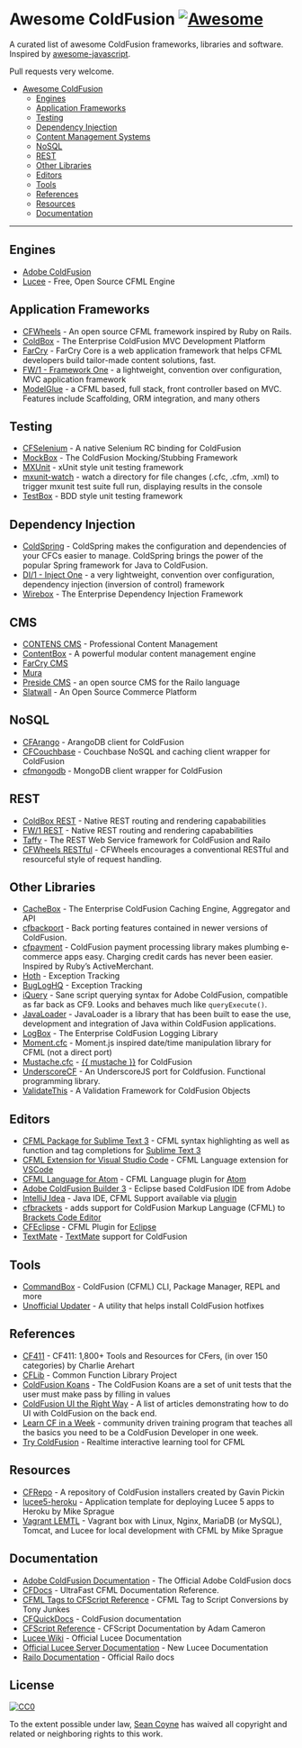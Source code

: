 Awesome ColdFusion [![Awesome](https://cdn.rawgit.com/sindresorhus/awesome/d7305f38d29fed78fa85652e3a63e154dd8e8829/media/badge.svg)](https://github.com/sindresorhus/awesome)
==============================================================================================================================================================================

A curated list of awesome ColdFusion frameworks, libraries and software. Inspired by [awesome-javascript](https://github.com/sorrycc/awesome-javascript).

Pull requests very welcome.

-   [Awesome ColdFusion](https://github.com/seancoyne/awesome-coldfusion)
    -   [Engines](#engines)
    -   [Application Frameworks](#application-frameworks)
    -   [Testing](#testing)
    -   [Dependency Injection](#dependency-injection)
    -   [Content Management Systems](#cms)
    -   [NoSQL](#nosql)
    -   [REST](#rest)
    -   [Other Libraries](#other-libraries)
    -   [Editors](#editors)
    -   [Tools](#tools)
    -   [References](#references)
    -   [Resources](#resources)
    -   [Documentation](#documentation)

------------------------------------------------------------------------

Engines
-------

-   [Adobe ColdFusion](http://www.adobe.com/products/coldfusion-family.html)
-   [Lucee](http://lucee.org/) - Free, Open Source CFML Engine

Application Frameworks
----------------------

-   [CFWheels](https://cfwheels.org) - An open source CFML framework inspired by Ruby on Rails.
-   [ColdBox](http://www.coldbox.org) - The Enterprise ColdFusion MVC Development Platform
-   [FarCry](http://www.farcrycore.org) - FarCry Core is a web application framework that helps CFML developers build tailor-made content solutions, fast.
-   [FW/1 - Framework One](https://github.com/framework-one/fw1) - a lightweight, convention over configuration, MVC application framework
-   [ModelGlue](http://model-glue.com) - a CFML based, full stack, front controller based on MVC. Features include Scaffolding, ORM integration, and many others

Testing
-------

-   [CFSelenium](https://github.com/teamcfadvance/CFSelenium) - A native Selenium RC binding for ColdFusion
-   [MockBox](http://wiki.coldbox.org/wiki/MockBox.cfm) - The ColdFusion Mocking/Stubbing Framework
-   [MXUnit](https://github.com/mxunit/mxunit) - xUnit style unit testing framework
-   [mxunit-watch](https://github.com/atuttle/mxunit-watch) - watch a directory for file changes (.cfc, .cfm, .xml) to trigger mxunit test suite full run, displaying results in the console
-   [TestBox](https://github.com/Ortus-Solutions/TestBox) - BDD style unit testing framework

Dependency Injection
--------------------

-   [ColdSpring](http://www.coldspringframework.org/) - ColdSpring makes the configuration and dependencies of your CFCs easier to manage. ColdSpring brings the power of the popular Spring framework for Java to ColdFusion.
-   [DI/1 - Inject One](https://github.com/framework-one/di1) - a very lightweight, convention over configuration, dependency injection (inversion of control) framework
-   [Wirebox](http://wiki.coldbox.org/wiki/WireBox.cfm) - The Enterprise Dependency Injection Framework

CMS
---

-   [CONTENS CMS](http://www.contens.com/) - Professional Content Management
-   [ContentBox](https://github.com/Ortus-Solutions/ContentBox) - A powerful modular content management engine
-   [FarCry CMS](https://github.com/farcrycore/plugin-farcrycms)
-   [Mura](https://github.com/blueriver/MuraCMS)
-   [Preside CMS](https://github.com/pixl8/Preside-CMS) - an open source CMS for the Railo language
-   [Slatwall](https://github.com/ten24/Slatwall) - An Open Source Commerce Platform

NoSQL
-----

-   [CFArango](https://github.com/dajester2013/CFArango) - ArangoDB client for ColdFusion
-   [CFCouchbase](https://github.com/Ortus-Solutions/cfcouchbase-sdk) - Couchbase NoSQL and caching client wrapper for ColdFusion
-   [cfmongodb](https://github.com/marcesher/cfmongodb) - MongoDB client wrapper for ColdFusion

REST
----

-   [ColdBox REST](http://wiki.coldbox.org/wiki/Building_Rest_APIs.cfm) - Native REST routing and rendering capababilities
-   [FW/1 REST](https://github.com/framework-one/fw1/wiki/Developing-Applications-Manual#controllers-for-rest-apis) - Native REST routing and rendering capababilities
-   [Taffy](http://taffy.io) - The REST Web Service framework for ColdFusion and Railo
-   [CFWheels RESTful](https://guides.cfwheels.org/docs/routing) - CFWheels encourages a conventional RESTful and resourceful style of request handling.

Other Libraries
---------------

-   [CacheBox](http://wiki.coldbox.org/wiki/CacheBox.cfm) - The Enterprise ColdFusion Caching Engine, Aggregator and API
-   [cfbackport](https://github.com/misterdai/cfbackport) - Back porting features contained in newer versions of ColdFusion.
-   [cfpayment](https://github.com/ghidinelli/cfpayment) - ColdFusion payment processing library makes plumbing e-commerce apps easy. Charging credit cards has never been easier. Inspired by Ruby’s ActiveMerchant.
-   [Hoth](https://github.com/aarongreenlee/Hoth) - Exception Tracking
-   [BugLogHQ](https://github.com/oarevalo/BugLogHQ) - Exception Tracking
-   [iQuery](https://github.com/atuttle/iquery) - Sane script querying syntax for Adobe ColdFusion, compatible as far back as CF9. Looks and behaves much like `queryExecute()`.
-   [JavaLoader](https://github.com/markmandel/JavaLoader) - JavaLoader is a library that has been built to ease the use, development and integration of Java within ColdFusion applications.
-   [LogBox](http://wiki.coldbox.org/wiki/LogBox.cfm) - The Enterprise ColdFusion Logging Library
-   [Moment.cfc](https://github.com/AlumnIQ/momentcfc) - Moment.js inspired date/time manipulation library for CFML (not a direct port)
-   [Mustache.cfc](https://github.com/rip747/Mustache.cfc) - [{{ mustache }}](http://mustache.github.io) for ColdFusion
-   [UnderscoreCF](https://github.com/russplaysguitar/UnderscoreCF) - An UnderscoreJS port for Coldfusion. Functional programming library.
-   [ValidateThis](http://validatethis.org) - A Validation Framework for ColdFusion Objects

Editors
-------

-   [CFML Package for Sublime Text 3](https://github.com/jcberquist/sublimetext-cfml) - CFML syntax highlighting as well as function and tag completions for [Sublime Text 3](http://www.sublimetext.com)
-   [CFML Extension for Visual Studio Code](https://marketplace.visualstudio.com/items?itemName=KamasamaK.vscode-cfml) - CFML Language extension for [VSCode](https://code.visualstudio.com/)
-   [CFML Language for Atom](https://github.com/atuttle/atom-language-cfml) - CFML Language plugin for [Atom](https://atom.io/)
-   [Adobe ColdFusion Builder 3](http://www.adobe.com/products/coldfusion-builder.html) - Eclipse based ColdFusion IDE from Adobe
-   [IntelliJ Idea](http://www.jetbrains.com/idea/) - Java IDE, CFML Support available via [plugin](https://github.com/JetBrains/intellij-plugins/tree/master/CFML)
-   [cfbrackets](http://cfbrackets.org) - adds support for ColdFusion Markup Language (CFML) to [Brackets Code Editor](http://brackets.io/)
-   [CFEclipse](http://cfeclipse.org) - CFML Plugin for [Eclipse](http://www.eclipse.org/)
-   [TextMate](https://github.com/textmate/coldfusion.tmbundle) - [TextMate](http://macromates.com) support for ColdFusion

Tools
-----

-   [CommandBox](https://github.com/Ortus-Solutions/commandbox) - ColdFusion (CFML) CLI, Package Manager, REPL and more
-   [Unofficial Updater](http://www.uu-2.info/) - A utility that helps install ColdFusion hotfixes

References
----------

-   [CF411](http://carehart.org/cf411/) - CF411: 1,800+ Tools and Resources for CFers, (in over 150 categories) by Charlie Arehart
-   [CFLib](http://cflib.org/) - Common Function Library Project
-   [ColdFusion Koans](https://github.com/nodoherty/ColdFusion-Koans) - The ColdFusion Koans are a set of unit tests that the user must make pass by filling in values
-   [ColdFusion UI the Right Way](https://github.com/cfjedimaster/ColdFusion-UI-the-Right-Way) - A list of articles demonstrating how to do UI with ColdFusion on the back end.
-   [Learn CF in a Week](http://www.learncfinaweek.com) - community driven training program that teaches all the basics you need to be a ColdFusion Developer in one week.
-   [Try ColdFusion](http://trycf.com/) - Realtime interactive learning tool for CFML

Resources
---------

-   [CFRepo](http://www.gpickin.com/cfrepo/) - A repository of ColdFusion installers created by Gavin Pickin
-   [lucee5-heroku](https://github.com/mikesprague/lucee5-heroku) - Application template for deploying Lucee 5 apps to Heroku by Mike Sprague
-   [Vagrant LEMTL](https://github.com/mikesprague/vagrant-lemtl) - Vagrant box with Linux, Nginx, MariaDB (or MySQL), Tomcat, and Lucee for local development with CFML by Mike Sprague

Documentation
-------------

-   [Adobe ColdFusion Documentation](https://helpx.adobe.com/coldfusion/home.html) - The Official Adobe ColdFusion docs
-   [CFDocs](http://cfdocs.org/) - UltraFast CFML Documentation Reference.
-   [CFML Tags to CFScript Reference](https://github.com/cfchef/cfml-tag-to-script-conversions) - CFML Tag to Script Conversions by Tony Junkes
-   [CFQuickDocs](http://cfquickdocs.com/) - ColdFusion documentation
-   [CFScript Reference](https://github.com/daccfml/cfscript/blob/master/cfscript.md) - CFScript Documentation by Adam Cameron
-   [Lucee Wiki](https://bitbucket.org/lucee/lucee/wiki/Home) - Official Lucee Documentation
-   [Official Lucee Server Documentation](http://docs.lucee.org/) - New Lucee Documentation
-   [Railo Documentation](https://github.com/getrailo/railo/wiki) - Official Railo docs

License
-------

[![CC0](http://mirrors.creativecommons.org/presskit/buttons/88x31/svg/cc-zero.svg)](https://creativecommons.org/publicdomain/zero/1.0/)

To the extent possible under law, [Sean Coyne](https://github.com/seancoyne/awesome-coldfusion) has waived all copyright and related or neighboring rights to this work.
